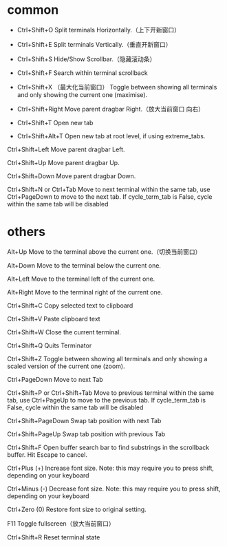 # common

- Ctrl+Shift+O 
Split terminals Horizontally.（上下开新窗口） 

- Ctrl+Shift+E 
Split terminals Vertically.（垂直开新窗口） 

- Ctrl+Shift+S 
Hide/Show Scrollbar.（隐藏滚动条） 

- Ctrl+Shift+F 
Search within terminal scrollback

- Ctrl+Shift+X （最大化当前窗口） 
Toggle between showing all terminals and only showing the current one (maximise). 

- Ctrl+Shift+Right 
Move parent dragbar Right.（放大当前窗口 向右） 

- Ctrl+Shift+T 
Open new tab

- Ctrl+Shift+Alt+T 
Open new tab at root level, if using extreme_tabs.


Ctrl+Shift+Left 
Move parent dragbar Left. 

Ctrl+Shift+Up 
Move parent dragbar Up. 

Ctrl+Shift+Down 
Move parent dragbar Down. 


Ctrl+Shift+N or Ctrl+Tab 
Move to next terminal within the same tab, use Ctrl+PageDown to move to the next tab. If cycle_term_tab is False, cycle within the same tab will be disabled 

# others

Alt+Up 
Move to the terminal above the current one.（切换当前窗口） 

Alt+Down 
Move to the terminal below the current one. 

Alt+Left 
Move to the terminal left of the current one. 

Alt+Right 
Move to the terminal right of the current one. 

Ctrl+Shift+C 
Copy selected text to clipboard 

Ctrl+Shift+V 
Paste clipboard text 

Ctrl+Shift+W 
Close the current terminal. 

Ctrl+Shift+Q 
Quits Terminator 

Ctrl+Shift+Z 
Toggle between showing all terminals and only showing a scaled version of the current one (zoom). 



Ctrl+PageDown 
Move to next Tab

Ctrl+Shift+P or Ctrl+Shift+Tab 
Move to previous terminal within the same tab, use Ctrl+PageUp to move to the previous tab. If cycle_term_tab is False, cycle within the same tab will be disabled 


Ctrl+Shift+PageDown 
Swap tab position with next Tab

Ctrl+Shift+PageUp 
Swap tab position with previous Tab

Ctrl+Shift+F 
Open buffer search bar to find substrings in the scrollback buffer. Hit Escape to cancel.

Ctrl+Plus (+) 
Increase font size. Note: this may require you to press shift, depending on your keyboard

Ctrl+Minus (-) 
Decrease font size. Note: this may require you to press shift, depending on your keyboard

Ctrl+Zero (0) 
Restore font size to original setting.

F11 
Toggle fullscreen（放大当前窗口）

Ctrl+Shift+R 
Reset terminal state

